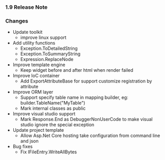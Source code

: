 ﻿### 1.9 Release Note

### Changes

- Update toolkit
	- improve linux support
- Add utility functions
	- Exception.ToDetailedString
	- Exception.ToSummaryString
	- Expression.ReplaceNode
- Improve template engine
	- Keep widget before and after html when render failed
- Improve IoC container
	- Add ExportAttributeBase for support customize registration by attribute
- Improve ORM layer
	- Support specify table name in mapping builder, eg: builder.TableName("MyTable")
	- Mark internal classes as public
- Improve visual studio support
	- Mark Response.End as DebuggerNonUserCode to make visual studio ignore the special exception
- Update project template
	- Allow Asp.Net Core hosting take configuration from command line and json
- Bug fixes
	- Fix IFileEntry.WriteAllBytes
